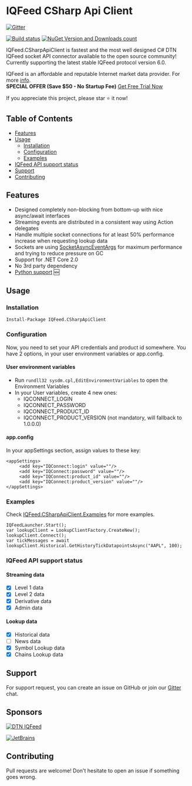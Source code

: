 # IQFeed CSharp Api Client

[![Gitter](https://badges.gitter.im/IQFeed-CSharpApiClient/public.svg)](https://gitter.im/IQFeed-CSharpApiClient/public)

[![Build status](https://ci.appveyor.com/api/projects/status/6u1f245xxvkri7s2/branch/master?svg=true)](https://ci.appveyor.com/project/mathpaquette/iqfeed-csharpapiclient/branch/master)
[![NuGet Version and Downloads count](https://buildstats.info/nuget/IQFeed.CSharpApiClient)](https://www.nuget.org/packages/IQFeed.CSharpApiClient)

IQFeed.CSharpApiClient is fastest and the most well designed C# DTN IQFeed socket API connector available to the open source community! Currently supporting the latest stable IQFeed protocol version 6.0.

IQFeed is an affordable and reputable Internet market data provider. For more [info](http://www.iqfeed.net/index.cfm?displayaction=developer&section=main).<br>
**SPECIAL OFFER (Save \$50 - No Startup Fee)** [Get Free Trial Now](https://www.iqfeed.net/trent/index.cfm?displayaction=start&promo=1996499)

If you appreciate this project, please star :star: it now!

## Table of Contents

- [Features](#features)
- [Usage](#usage)
  - [Installation](#installation)
  - [Configuration](#configuration)
  - [Examples](#examples)
- [IQFeed API support status](#iqfeed-api-support-status)
- [Support](#support)
- [Contributing](#contributing)

## Features

- Designed completely non-blocking from bottom-up with nice async/await interfaces
- Streaming events are distributed in a consistent way using Action delegates
- Handle multiple socket connections for at least 50% performance increase when requesting lookup data
- Sockets are using [SocketAsyncEventArgs](<https://msdn.microsoft.com/en-us/library/system.net.sockets.socketasynceventargs(v=vs.110).aspx>) for maximum performance and trying to reduce pressure on GC
- Support for .NET Core 2.0
- No 3rd party dependency
- [Python support](https://github.com/mathpaquette/IQFeed.CSharpApiClient/blob/master/docs/USING-WITH-PYTHON.md) :new:

## Usage

### Installation

`Install-Package IQFeed.CSharpApiClient`

### Configuration

Now, you need to set your API credentials and product id somewhere. You have 2 options, in your user environment variables or app.config.

#### User environment variables

- Run `rundll32 sysdm.cpl,EditEnvironmentVariables` to open the Environment Variables
- In your User variables, create 4 new ones:
  - IQCONNECT_LOGIN
  - IQCONNECT_PASSWORD
  - IQCONNECT_PRODUCT_ID
  - IQCONNECT_PRODUCT_VERSION (not mandatory, will fallback to 1.0.0.0)

#### app.config

In your appSettings section, assign values to these key:

```
<appSettings>
     <add key="IQConnect:login" value=""/>
     <add key="IQConnect:password" value=""/>
     <add key="IQConnect:product_id" value=""/>
     <add key="IQConnect:product_version" value=""/>
</appSettings>
```

### Examples

Check [IQFeed.CSharpApiClient.Examples](https://github.com/mathpaquette/IQFeed.CSharpApiClient/tree/master/src/IQFeed.CSharpApiClient.Examples) for more examples.

```
IQFeedLauncher.Start();
var lookupClient = LookupClientFactory.CreateNew();
lookupClient.Connect();
var tickMessages = await lookupClient.Historical.GetHistoryTickDatapointsAsync("AAPL", 100);
```

### IQFeed API support status

#### Streaming data

- [x] Level 1 data
- [x] Level 2 data
- [x] Derivative data
- [x] Admin data

#### Lookup data

- [x] Historical data
- [ ] News data
- [x] Symbol Lookup data
- [x] Chains Lookup data

## Support

For support request, you can create an issue on GitHub or join our [Gitter](https://gitter.im/IQFeed-CSharpApiClient/public) chat.

## Sponsors

[![DTN IQFeed](https://www.iqfeed.net/images//iqfeed_logo.png)](https://www.iqfeed.net/trent/index.cfm?displayaction=start&promo=1996499)

[![JetBrains](https://upload.wikimedia.org/wikipedia/commons/1/1a/JetBrains_Logo_2016.svg)](https://www.jetbrains.com/?from=IQFeed.CSharpApiClient)

## Contributing

Pull requests are welcome! Don't hesitate to open an issue if something goes wrong.
